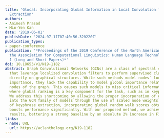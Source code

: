 ```yaml
---
title: 'Glocal: Incorporating Global Information in Local Convolution for Keyphrase
  Extraction'
authors:
- Animesh Prasad
- Min-Yen Kan
date: '2019-06-01'
publishDate: '2024-07-11T07:40:56.320220Z'
publication_types:
- paper-conference
publication: '*Proceedings of the 2019 Conference of the North American Chapter of
  the Association for Computational Linguistics: Human Language Technologies, Volume
  1 (Long and Short Papers)*'
doi: 10.18653/v1/N19-1182
abstract: Graph Convolutional Networks (GCNs) are a class of spectral clustering techniques
  that leverage localized convolution filters to perform supervised classification
  directly on graphical structures. While such methods model nodes′ local pairwise
  importance, they lack the capability to model global importance relative to other
  nodes of the graph. This causes such models to miss critical information in tasks
  where global ranking is a key component for the task, such as in keyphrase extraction.
  We address this shortcoming by allowing the proper incorporation of global information
  into the GCN family of models through the use of scaled node weights. In the context
  of keyphrase extraction, incorporating global random walk scores obtained from TextRank
  boosts performance significantly. With our proposed method, we achieve state-of-the-art
  results, bettering a strong baseline by an absolute 2% increase in F1 score.
links:
- name: URL
  url: https://aclanthology.org/N19-1182
---
```

